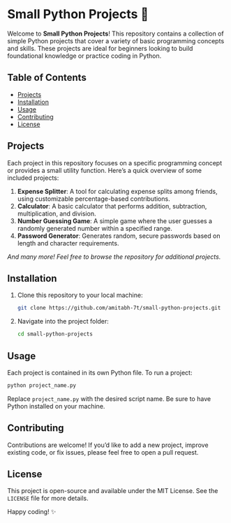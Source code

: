 # Small Python Projects 🐍

Welcome to **Small Python Projects**! This repository contains a collection of simple Python projects that cover a variety of basic programming concepts and skills. These projects are ideal for beginners looking to build foundational knowledge or practice coding in Python.

## Table of Contents
- [Projects](#projects)
- [Installation](#installation)
- [Usage](#usage)
- [Contributing](#contributing)
- [License](#license)

## Projects

Each project in this repository focuses on a specific programming concept or provides a small utility function. Here’s a quick overview of some included projects:

1. **Expense Splitter**: A tool for calculating expense splits among friends, using customizable percentage-based contributions.
2. **Calculator**: A basic calculator that performs addition, subtraction, multiplication, and division.
3. **Number Guessing Game**: A simple game where the user guesses a randomly generated number within a specified range.
4. **Password Generator**: Generates random, secure passwords based on length and character requirements.

*And many more! Feel free to browse the repository for additional projects.*

## Installation

1. Clone this repository to your local machine:
   ```bash
   git clone https://github.com/amitabh-7t/small-python-projects.git
   ```
2. Navigate into the project folder:
   ```bash
   cd small-python-projects
   ```

## Usage

Each project is contained in its own Python file. To run a project:
```bash
python project_name.py
```

Replace `project_name.py` with the desired script name. Be sure to have Python installed on your machine.

## Contributing

Contributions are welcome! If you’d like to add a new project, improve existing code, or fix issues, please feel free to open a pull request.

## License

This project is open-source and available under the MIT License. See the `LICENSE` file for more details.

Happy coding! ✨